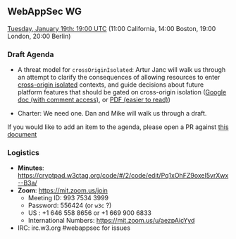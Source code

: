 ## WebAppSec WG

[Tuesday, January 19th: 19:00 UTC](https://www.timeanddate.com/worldclock/fixedtime.html?iso=20210119T1900) (11:00 California, 14:00 Boston, 19:00 London, 20:00 Berlin)

### Draft Agenda

*  A threat model for `crossOriginIsolated`: Artur Janc will walk us through an attempt to clarify the consequences of allowing resources to enter [cross-origin isolated](https://html.spec.whatwg.org/multipage/browsers.html#bcg-cross-origin-isolation) contexts, and guide decisions about future platform features that should be gated on cross-origin isolation ([Google doc (with comment access)](https://docs.google.com/document/d/1JBUaX1xSOZRxBk5bRNZWgnzyJoCQC52TIRokACBSmGc/edit), or [PDF (easier to read)](https://arturjanc.com/coi-threat-model.pdf))

*  Charter: We need one. Dan and Mike will walk us through a draft.

If you would like to add an item to the agenda, please open a PR against [this document](https://github.com/w3c/webappsec/blob/master/meetings/2021/2021-01-19-agenda.md)

### Logistics

*   **Minutes**: https://cryptpad.w3ctag.org/code/#/2/code/edit/Pq1xOhFZ9oxeI5vrXwx--B3a/
*   **Zoom**: https://mit.zoom.us/join
    * Meeting ID: 993 7534 3999
    * Password: 556424  (or `w3c` ?)
    * US : +1 646 558 8656 or +1 669 900 6833
    * International Numbers: https://mit.zoom.us/u/aezpAicYyd
*   IRC: irc.w3.org #webappsec for issues
